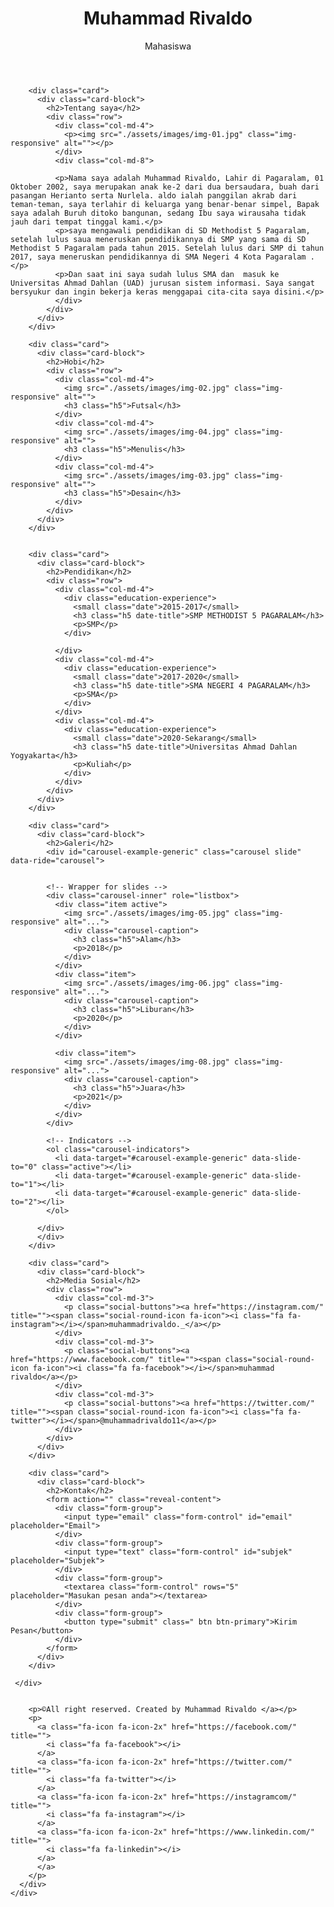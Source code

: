 <!DOCTYPE html>
<html lang="en">

<head>
  <meta charset="UTF-8">
  <meta content="IE=edge" http-equiv="X-UA-Compatible">
  <meta content="width=device-width,initial-scale=1" name="viewport">
  <meta content="description" name="description">
  <meta name="google" content="notranslate" />
  <meta content="Mashup templates have been developped by Orson.io team" name="author">

  <!-- Disable tap highlight on IE -->
  <meta name="msapplication-tap-highlight" content="no">
  
  <link rel="apple-touch-icon" sizes="180x180" href="./assets/apple-icon-180x180.png">
  <link href="./assets/favicon.ico" rel="icon">

  <title>Portofolio</title>  

<link href="./main.d8e0d294.css" rel="stylesheet"></head>

<body class="">

<!-- Add your content of header -->
<div class="background-color-layer" style="background-image: url('assets/images/img-01.jpg')"
></div>
<main class="content-wrapper">
  <header class="white-text-container section-container">
    <div class="text-center">
      <h1>Muhammad Rivaldo</h1>
      <p>Mahasiswa</p>
      <p>
        <a class="fa-icon fa-icon-2x" href="https://facebook.com/" title="">
          <i class="fa fa-facebook"></i>
        </a>
        <a class="fa-icon fa-icon-2x" href="https://twitter.com/" title="">
          <i class="fa fa-twitter"></i>
        </a>
        <a class="fa-icon fa-icon-2x" href="https://instagram.com/" title="">
          <i class="fa fa-instagram"></i>
        </a>
        <a class="fa-icon fa-icon-2x" href="https://www.linkedin.com/" title="">
          <i class="fa fa-linkedin"></i>
        </a>
        </a>
      </p>
    </div>
  </header>



<!-- Add your site or app content here -->
 
 <div class="container">
   <div class="row">
     <div class="col-xs-12">

        <div class="card">
          <div class="card-block">
            <h2>Tentang saya</h2>
            <div class="row">
              <div class="col-md-4">
                <p><img src="./assets/images/img-01.jpg" class="img-responsive" alt=""></p>
              </div>
              <div class="col-md-8">

              <p>Nama saya adalah Muhammad Rivaldo, Lahir di Pagaralam, 01 Oktober 2002, saya merupakan anak ke-2 dari dua bersaudara, buah dari pasangan Herianto serta Nurlela. aldo ialah panggilan akrab dari teman-teman, saya terlahir di keluarga yang benar-benar simpel, Bapak saya adalah Buruh ditoko bangunan, sedang Ibu saya wirausaha tidak jauh dari tempat tinggal kami.</p>
              <p>saya mengawali pendidikan di SD Methodist 5 Pagaralam, setelah lulus saua meneruskan pendidikannya di SMP yang sama di SD Methodist 5 Pagaralam pada tahun 2015. Setelah lulus dari SMP di tahun 2017, saya meneruskan pendidikannya di SMA Negeri 4 Kota Pagaralam .</p>
              <p>Dan saat ini saya sudah lulus SMA dan  masuk ke Universitas Ahmad Dahlan (UAD) jurusan sistem informasi. Saya sangat bersyukur dan ingin bekerja keras menggapai cita-cita saya disini.</p>
              </div>
            </div>
          </div>
        </div>

        <div class="card">
          <div class="card-block">
            <h2>Hobi</h2>
            <div class="row">
              <div class="col-md-4">
                <img src="./assets/images/img-02.jpg" class="img-responsive" alt="">
                <h3 class="h5">Futsal</h3>
              </div>
              <div class="col-md-4">
                <img src="./assets/images/img-04.jpg" class="img-responsive" alt="">
                <h3 class="h5">Menulis</h3>
              </div>
              <div class="col-md-4">
                <img src="./assets/images/img-03.jpg" class="img-responsive" alt="">
                <h3 class="h5">Desain</h3>
              </div>
            </div>
          </div>
        </div>
        

        <div class="card">
          <div class="card-block">
            <h2>Pendidikan</h2>
            <div class="row">
              <div class="col-md-4">
                <div class="education-experience">
                  <small class="date">2015-2017</small>
                  <h3 class="h5 date-title">SMP METHODIST 5 PAGARALAM</h3>
                  <p>SMP</p>
                </div>
                
              </div>
              <div class="col-md-4">
                <div class="education-experience">
                  <small class="date">2017-2020</small>
                  <h3 class="h5 date-title">SMA NEGERI 4 PAGARALAM</h3>
                  <p>SMA</p>
                </div>
              </div>
              <div class="col-md-4">
                <div class="education-experience">
                  <small class="date">2020-Sekarang</small>
                  <h3 class="h5 date-title">Universitas Ahmad Dahlan Yogyakarta</h3>
                  <p>Kuliah</p>
                </div>
              </div>
            </div>
          </div>
        </div>

        <div class="card">
          <div class="card-block">
            <h2>Galeri</h2>
            <div id="carousel-example-generic" class="carousel slide" data-ride="carousel">
            

            <!-- Wrapper for slides -->
            <div class="carousel-inner" role="listbox">
              <div class="item active">
                <img src="./assets/images/img-05.jpg" class="img-responsive" alt="...">
                <div class="carousel-caption">
                  <h3 class="h5">Alam</h3>
                  <p>2018</p>
                </div>
              </div>
              <div class="item">
                <img src="./assets/images/img-06.jpg" class="img-responsive" alt="...">
                <div class="carousel-caption">
                  <h3 class="h5">Liburan</h3>
                  <p>2020</p>
                </div>
              </div>

              <div class="item">
                <img src="./assets/images/img-08.jpg" class="img-responsive" alt="...">
                <div class="carousel-caption">
                  <h3 class="h5">Juara</h3>
                  <p>2021</p>
                </div>
              </div>
            </div>

            <!-- Indicators -->
            <ol class="carousel-indicators">
              <li data-target="#carousel-example-generic" data-slide-to="0" class="active"></li>
              <li data-target="#carousel-example-generic" data-slide-to="1"></li>
              <li data-target="#carousel-example-generic" data-slide-to="2"></li>
            </ol>

          </div>
          </div>
        </div>
        
        <div class="card">
          <div class="card-block">
            <h2>Media Sosial</h2>
            <div class="row">
              <div class="col-md-3">
                <p class="social-buttons"><a href="https://instagram.com/" title=""><span class="social-round-icon fa-icon"><i class="fa fa-instagram"></i></span>muhammadrivaldo._</a></p>
              </div>
              <div class="col-md-3">
                <p class="social-buttons"><a href="https://www.facebook.com/" title=""><span class="social-round-icon fa-icon"><i class="fa fa-facebook"></i></span>muhammad rivaldo</a></p>
              </div>
              <div class="col-md-3">
                <p class="social-buttons"><a href="https://twitter.com/" title=""><span class="social-round-icon fa-icon"><i class="fa fa-twitter"></i></span>@muhammadrivaldo11</a></p>
              </div>
            </div>
          </div>
        </div>

        <div class="card">
          <div class="card-block">
            <h2>Kontak</h2>
            <form action="" class="reveal-content">
              <div class="form-group">
                <input type="email" class="form-control" id="email" placeholder="Email">
              </div>
              <div class="form-group">
                <input type="text" class="form-control" id="subjek" placeholder="Subjek">
              </div>
              <div class="form-group">
                <textarea class="form-control" rows="5" placeholder="Masukan pesan anda"></textarea>
              </div>
              <div class="form-group">
                <button type="submit" class=" btn btn-primary">Kirim Pesan</button>
              </div> 
            </form>
          </div>
        </div>
       
     </div>
   </div>
 </div>

</main>
<footer class="footer-container white-text-container text-center">
  <div class="container">
    <div class="row">
      <div class="col-xs-12">
        <p><img src="./assets/images/mashup-icon.svg" alt=""></p>
        
        <p>©All right reserved. Created by Muhammad Rivaldo </a></p>
        <p>
          <a class="fa-icon fa-icon-2x" href="https://facebook.com/" title="">
            <i class="fa fa-facebook"></i>
          </a>
          <a class="fa-icon fa-icon-2x" href="https://twitter.com/" title="">
            <i class="fa fa-twitter"></i>
          </a>
          <a class="fa-icon fa-icon-2x" href="https://instagramcom/" title="">
            <i class="fa fa-instagram"></i>
          </a>
          <a class="fa-icon fa-icon-2x" href="https://www.linkedin.com/" title="">
            <i class="fa fa-linkedin"></i>
          </a>
          </a>
        </p>
      </div>
    </div>
  </div>
</footer>

<script>
  document.addEventListener("DOMContentLoaded", function (event) {
     scrollRevelation('.card');
  });
</script>
<!-- Google Analytics: change UA-XXXXX-X to be your site's ID 

<script>
  (function (i, s, o, g, r, a, m) {
    i['GoogleAnalyticsObject'] = r; i[r] = i[r] || function () {
      (i[r].q = i[r].q || []).push(arguments)
    }, i[r].l = 1 * new Date(); a = s.createElement(o),
      m = s.getElementsByTagName(o)[0]; a.async = 1; a.src = g; m.parentNode.insertBefore(a, m)
  })(window, document, 'script', '//www.google-analytics.com/analytics.js', 'ga');
  ga('create', 'UA-XXXXX-X', 'auto');
  ga('send', 'pageview');
</script>

--><script type="text/javascript" src="./main.bc58148c.js"></script></body>

</html>
